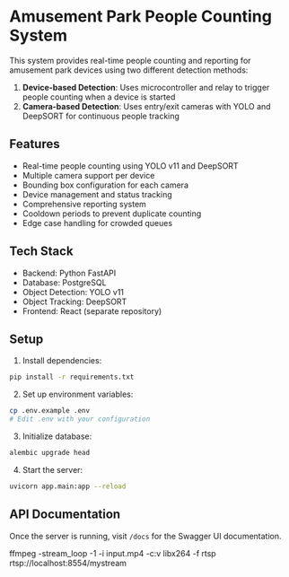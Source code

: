 # Amusement Park People Counting System

This system provides real-time people counting and reporting for amusement park devices using two different detection methods:

1. **Device-based Detection**: Uses microcontroller and relay to trigger people counting when a device is started
2. **Camera-based Detection**: Uses entry/exit cameras with YOLO and DeepSORT for continuous people tracking

## Features

- Real-time people counting using YOLO v11 and DeepSORT
- Multiple camera support per device
- Bounding box configuration for each camera
- Device management and status tracking
- Comprehensive reporting system
- Cooldown periods to prevent duplicate counting
- Edge case handling for crowded queues

## Tech Stack

- Backend: Python FastAPI
- Database: PostgreSQL
- Object Detection: YOLO v11
- Object Tracking: DeepSORT
- Frontend: React (separate repository)

## Setup

1. Install dependencies:
```bash
pip install -r requirements.txt
```

2. Set up environment variables:
```bash
cp .env.example .env
# Edit .env with your configuration
```

3. Initialize database:
```bash
alembic upgrade head
```

4. Start the server:
```bash
uvicorn app.main:app --reload
```

## API Documentation

Once the server is running, visit `/docs` for the Swagger UI documentation. 

ffmpeg -stream_loop -1 -i input.mp4 -c:v libx264 -f rtsp rtsp://localhost:8554/mystream